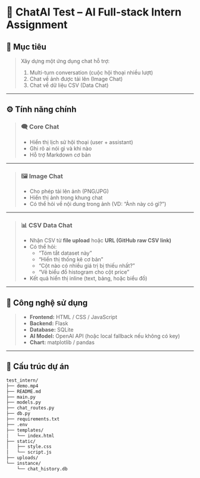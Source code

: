 # 💬 ChatAI Test – AI Full-stack Intern Assignment

## 🎯 Mục tiêu
> Xây dựng một ứng dụng chat hỗ trợ:
> 1. Multi-turn conversation (cuộc hội thoại nhiều lượt)
> 2. Chat về ảnh được tải lên (Image Chat)
> 3. Chat về dữ liệu CSV (Data Chat)

---

## ⚙️ Tính năng chính

> ### 🗨️ Core Chat
> - Hiển thị lịch sử hội thoại (user + assistant)
> - Ghi rõ ai nói gì và khi nào
> - Hỗ trợ Markdown cơ bản

---

> ### 🖼️ Image Chat
> - Cho phép tải lên ảnh (PNG/JPG)
> - Hiển thị ảnh trong khung chat
> - Có thể hỏi về nội dung trong ảnh (VD: “Ảnh này có gì?”)

---

> ### 📊 CSV Data Chat
> - Nhận CSV từ **file upload** hoặc **URL (GitHub raw CSV link)**
> - Có thể hỏi:
>   - “Tóm tắt dataset này”
>   - “Hiển thị thống kê cơ bản”
>   - “Cột nào có nhiều giá trị bị thiếu nhất?”
>   - “Vẽ biểu đồ histogram cho cột price”
> - Kết quả hiển thị inline (text, bảng, hoặc biểu đồ)

---

## 🧩 Công nghệ sử dụng
> - **Frontend:** HTML / CSS / JavaScript  
> - **Backend:** Flask  
> - **Database:** SQLite  
> - **AI Model:** OpenAI API (hoặc local fallback nếu không có key)  
> - **Chart:** matplotlib / pandas  

---

## 📁 Cấu trúc dự án
```bash
test_intern/
├── demo.mp4
├── README.md
├── main.py
├── models.py
├── chat_routes.py
├── db.py
├── requirements.txt
├── .env
├── templates/
│   └── index.html
├── static/
│   ├── style.css
│   └── script.js
├── uploads/
└── instance/
    └── chat_history.db
